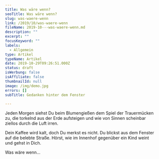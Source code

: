 ```yaml
---
title: Was wäre wenn?
seoTitle: Was wäre wenn?
slug: was-waere-wenn
link: /2019/10/was-waere-wenn
fileName: 2019-10---was-waere-wenn.md
description: ""
excerpt: ""
focusKeyword: ""
labels:
  - Allgemein
type: Artikel
typeName: Artikel
date: 2019-10-29T09:26:51.000Z
status: draft
isWerbung: false
isAffiliate: false
thumbnailId: null
image: /img/demo.jpg
errors: []
subTitle: Gedanken hinter dem Fenster
  
---
```


Jeden Morgen siehst Du beim Blumengießen dem Spiel der Trauermücken zu, die
torkelnd aus der Erde aufsteigen und wie von Sinnen scheinbar ziellos durch die
Luft irren.

Dein Kaffee wird kalt, doch Du merkst es nicht. Du blickst aus dem Fenster auf
die belebte Straße. Hörst, wie im Innenhof gegenüber ein Kind weint und gehst in
Dich.

Was wäre wenn...

  